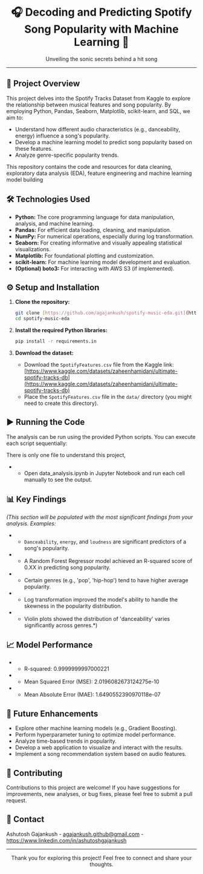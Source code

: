 <div align="center">
  <h1>🎧 Decoding and Predicting Spotify Song Popularity with Machine Learning 🎵</h1>
  <p>Unveiling the sonic secrets behind a hit song</p>
</div>

---

## 🚀 Project Overview

This project delves into the Spotify Tracks Dataset from Kaggle to explore the relationship between musical features and song popularity. By employing Python, Pandas, Seaborn, Matplotlib, scikit-learn, and SQL, we aim to:

* Understand how different audio characteristics (e.g., danceability, energy) influence a song's popularity.
* Develop a machine learning model to predict song popularity based on these features.
* Analyze genre-specific popularity trends.

This repository contains the code and resources for data cleaning, exploratory data analysis (EDA), feature engineering and machine learning model building

## 🛠️ Technologies Used

* **Python:** The core programming language for data manipulation, analysis, and machine learning.
* **Pandas:** For efficient data loading, cleaning, and manipulation.
* **NumPy:** For numerical operations, especially during log transformation.
* **Seaborn:** For creating informative and visually appealing statistical visualizations.
* **Matplotlib:** For foundational plotting and customization.
* **scikit-learn:** For machine learning model development and evaluation.
* **(Optional) boto3:** For interacting with AWS S3 (if implemented).


## ⚙️ Setup and Installation

1.  **Clone the repository:**

    ```bash
    git clone [https://github.com/agajankush/spotify-music-eda.git](https://github.com/agajankush/spotify-music-eda.git)
    cd spotify-music-eda
    ```

2.  **Install the required Python libraries:**

    ```bash
    pip install -r requirements.in
    ```

3.  **Download the dataset:**

    * Download the `SpotifyFeatures.csv` file from the Kaggle link: [https://www.kaggle.com/datasets/zaheenhamidani/ultimate-spotify-tracks-db](https://www.kaggle.com/datasets/zaheenhamidani/ultimate-spotify-tracks-db)
    * Place the `SpotifyFeatures.csv` file in the `data/` directory (you might need to create this directory).

## ▶️ Running the Code

The analysis can be run using the provided Python scripts. You can execute each script sequentially:

There is only one file to understand this project,
* * Open data_analysis.ipynb in Jupyter Notebook and run each cell manually to see the output.

## 📊 Key Findings

*(This section will be populated with the most significant findings from your analysis. Examples:*

* * `Danceability`, `energy`, and `loudness` are significant predictors of a song's popularity.
* * A Random Forest Regressor model achieved an R-squared score of 0.XX in predicting song popularity.
* * Certain genres (e.g., 'pop', 'hip-hop') tend to have higher average popularity.
* * Log transformation improved the model's ability to handle the skewness in the popularity distribution.
* * Violin plots showed the distribution of 'danceability' varies significantly across genres.*)

## 📈 Model Performance

* * R-squared: 0.9999999997000221
* * Mean Squared Error (MSE): 2.0196082673124275e-10
* * Mean Absolute Error (MAE): 1.6490552390970118e-07

## 🔮 Future Enhancements

* Explore other machine learning models (e.g., Gradient Boosting).
* Perform hyperparameter tuning to optimize model performance.
* Analyze time-based trends in popularity.
* Develop a web application to visualize and interact with the results.
* Implement a song recommendation system based on audio features.

## 🙌 Contributing

Contributions to this project are welcome! If you have suggestions for improvements, new analyses, or bug fixes, please feel free to submit a pull request.


## 📧 Contact

Ashutosh Gajankush - agajankush.github@gmail.com - https://www.linkedin.com/in/ashutoshgajankush

---

<div align="center">
  <p>Thank you for exploring this project! Feel free to connect and share your thoughts.</p>
</div>
